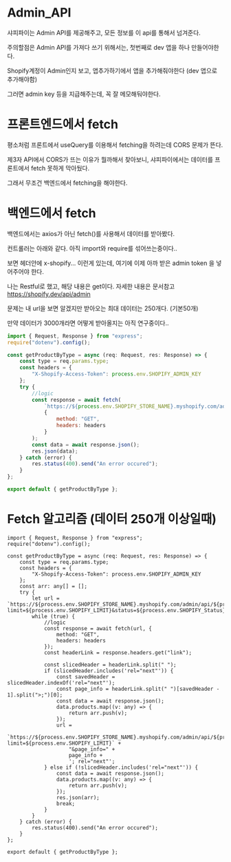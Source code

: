 # Admin_API

샤피파이는 Admin API를 제공해주고, 모든 정보를 이 api를 통해서 넘겨준다.

주의할점은 Admin API를 가져다 쓰기 위해서는, 첫번째로 dev 앱을 하나 만들어야한다.

Shopify계정이 Admin인지 보고, 앱추가하기에서 앱을 추가해줘야한다 (dev 앱으로 추가해야함)

그러면 admin key 등을 지급해주는데, 꼭 잘 메모해둬야한다.

# 프론트엔드에서 fetch

평소처럼 프론트에서 useQuery를 이용해서 fetching을 하려는데 CORS 문제가 뜬다.

제3자 API에서 CORS가 뜨는 이유가 뭘까해서 찾아보니, 샤피파이에서는 데이터를 프론트에서 fetch 못하게 막아뒀다. 

그래서 무조건 백엔드에서 fetching을 해야한다.

# 백엔드에서 fetch

백엔드에서는 axios가 아닌 fetch()를 사용해서 데이터를 받아봤다.

컨트롤러는 아래와 같다. 아직 import와 require를 섞어쓰는중이다..

보면 헤더안에 x-shopify... 이런게 있는데, 여기에 이제 아까 받은 admin token 을 넣어주어야 한다.

나는 Restful로 했고, 해당 내용은 get이다. 자세한 내용은 문서참고 https://shopify.dev/api/admin

문제는 내 url을 보면 알겠지만 받아오는 최대 데이터는 250개다. (기본50개)

만약 데이터가 3000개라면 어떻게 받아올지는 아직 연구중이다..
```js
import { Request, Response } from "express";
require("dotenv").config();

const getProductByType = async (req: Request, res: Response) => {
    const type = req.params.type;
    const headers = {
        "X-Shopify-Access-Token": process.env.SHOPIFY_ADMIN_KEY
    };
    try {
        //logic
        const response = await fetch(
            `https://${process.env.SHOPIFY_STORE_NAME}.myshopify.com/admin/api/${process.env.SHOPIFY_YEAR}/${process.env.SHOPIFY_Category}.json?limit=${process.env.SHOPIFY_LIMIT}&status=${process.env.SHOPIFY_Status}&${process.env.SHOPIFY_Sub_Category}=${type}`,
            {
                method: "GET",
                headers: headers
            }
        );
        const data = await response.json();
        res.json(data);
    } catch (error) {
        res.status(400).send("An error occured");
    }
};

export default { getProductByType };

```

# Fetch 알고리즘 (데이터 250개 이상일때)
```JS
import { Request, Response } from "express";
require("dotenv").config();

const getProductByType = async (req: Request, res: Response) => {
    const type = req.params.type;
    const headers = {
        "X-Shopify-Access-Token": process.env.SHOPIFY_ADMIN_KEY
    };
    const arr: any[] = [];
    try {
        let url = `https://${process.env.SHOPIFY_STORE_NAME}.myshopify.com/admin/api/${process.env.SHOPIFY_YEAR}/${process.env.SHOPIFY_Category}.json?limit=${process.env.SHOPIFY_LIMIT}&status=${process.env.SHOPIFY_Status}&${process.env.SHOPIFY_Sub_Category}=${type}`;
        while (true) {
            //logic
            const response = await fetch(url, {
                method: "GET",
                headers: headers
            });
            const headerLink = response.headers.get("link");

            const slicedHeader = headerLink.split(" ");
            if (slicedHeader.includes('rel="next"')) {
                const savedHeader = slicedHeader.indexOf('rel="next"');
                const page_info = headerLink.split(" ")[savedHeader - 1].split(">;")[0];
                const data = await response.json();
                data.products.map((v: any) => {
                    return arr.push(v);
                });
                url =
                    `https://${process.env.SHOPIFY_STORE_NAME}.myshopify.com/admin/api/${process.env.SHOPIFY_YEAR}/${process.env.SHOPIFY_Category}.json?limit=${process.env.SHOPIFY_LIMIT}` +
                    "&page_info=" +
                    page_info +
                    '; rel="next"';
            } else if (!slicedHeader.includes('rel="next"')) {
                const data = await response.json();
                data.products.map((v: any) => {
                    return arr.push(v);
                });
                res.json(arr);
                break;
            }
        }
    } catch (error) {
        res.status(400).send("An error occured");
    }
};

export default { getProductByType };
```
